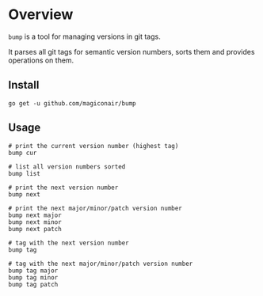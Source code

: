 # Overview

`bump` is a tool for managing versions in git tags.

It parses all git tags for semantic version numbers, sorts
them and provides operations on them.

## Install

```
go get -u github.com/magiconair/bump
```

## Usage

```
# print the current version number (highest tag)
bump cur

# list all version numbers sorted
bump list

# print the next version number
bump next 

# print the next major/minor/patch version number
bump next major 
bump next minor 
bump next patch 

# tag with the next version number
bump tag 

# tag with the next major/minor/patch version number
bump tag major 
bump tag minor 
bump tag patch
```
